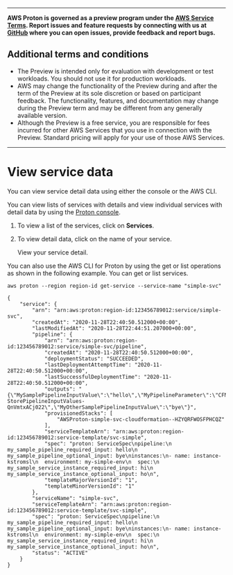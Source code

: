 --------

**AWS Proton is governed as a preview program under the [AWS Service Terms](https://aws.amazon.com/service-terms/)\. Report issues and feature requests by connecting with us at [GitHub](https://github.com/aws/aws-proton-public-roadmap) where you can open issues, provide feedback and report bugs\.**

## Additional terms and conditions<a name="preview-banner"></a>
+ The Preview is intended only for evaluation with development or test workloads\. You should not use it for production workloads\.
+ AWS may change the functionality of the Preview during and after the term of the Preview at its sole discretion or based on participant feedback\. The functionality, features, and documentation may change during the Preview term and may be different from any generally available version\.
+ Although the Preview is a free service, you are responsible for fees incurred for other AWS Services that you use in connection with the Preview\. Standard pricing will apply for your use of those AWS Services\.

--------

# View service data<a name="ug-svc-view"></a>

You can view service detail data using either the console or the AWS CLI\.

You can view lists of services with details and view individual services with detail data by using the [Proton console](https://console.aws.amazon.com/proton/)\.

1. To view a list of the services, click on **Services**\.

1. To view detail data, click on the name of your service\.

   View your service detail\.

You can also use the AWS CLI for Proton by using the get or list operations as shown in the following example\. You can get or list services\.

```
aws proton --region region-id get-service --service-name "simple-svc"
```

```
{
    "service": {
        "arn": "arn:aws:proton:region-id:123456789012:service/simple-svc",
        "createdAt": "2020-11-28T22:40:50.512000+00:00",
        "lastModifiedAt": "2020-11-28T22:44:51.207000+00:00",
        "pipeline": {
            "arn": "arn:aws:proton:region-id:123456789012:service/simple-svc/pipeline",
            "createdAt": "2020-11-28T22:40:50.512000+00:00",
            "deploymentStatus": "SUCCEEDED",
            "lastDeploymentAttemptTime": "2020-11-28T22:40:50.512000+00:00",
            "lastSuccessfulDeploymentTime": "2020-11-28T22:40:50.512000+00:00",
            "outputs": "{\"MySamplePipelineInputValue\":\"hello\",\"MyPipelineParameter\":\"CFN-StorePipelineInputValues-QnVmtxACj022\",\"MyOtherSamplePipelineInputValue\":\"bye\"}",
            "provisionedStacks": [
                "AWSProton-simple-svc-cloudformation--HZYQRFWOSFPHCQZ"
            ],
            "serviceTemplateArn": "arn:aws:proton:region-id:123456789012:service-template/svc-simple",
            "spec": "proton: ServiceSpec\npipeline:\n  my_sample_pipeline_required_input: hello\n  my_sample_pipeline_optional_input: bye\ninstances:\n- name: instance-kstromsl\n  environment: my-simple-env\n  spec:\n    my_sample_service_instance_required_input: hi\n    my_sample_service_instance_optional_input: ho\n",
            "templateMajorVersionId": "1",
            "templateMinorVersionId": "1"
        },
        "serviceName": "simple-svc",
        "serviceTemplateArn": "arn:aws:proton:region-id:123456789012:service-template/svc-simple",
        "spec": "proton: ServiceSpec\npipeline:\n  my_sample_pipeline_required_input: hello\n  my_sample_pipeline_optional_input: bye\ninstances:\n- name: instance-kstromsl\n  environment: my-simple-env\n  spec:\n    my_sample_service_instance_required_input: hi\n    my_sample_service_instance_optional_input: ho\n",
        "status": "ACTIVE"
    }
}
```